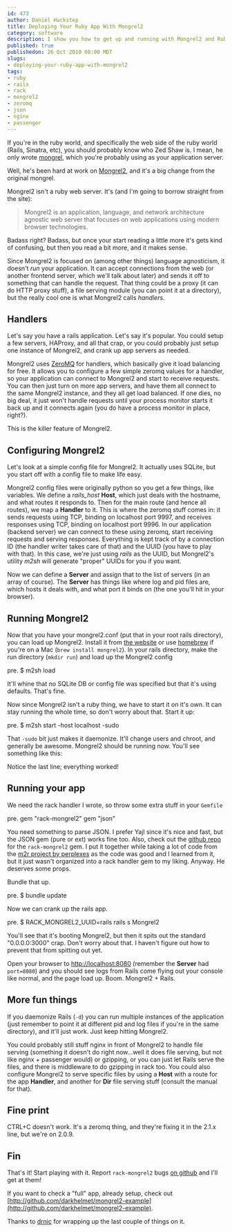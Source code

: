 ```yaml
--- 
id: 473
author: Daniel Huckstep
title: Deploying Your Ruby App With Mongrel2
category: software
description: I show you how to get up and running with Mongrel2 and Ruby.
published: true
publishedon: 26 Oct 2010 08:00 MDT
slugs: 
- deploying-your-ruby-app-with-mongrel2
tags: 
- ruby
- rails
- rack
- mongrel2
- zeromq
- json
- nginx
- passenger
---
```

If you're in the ruby world, and specifically the web side of the ruby
world (Rails, Sinatra, etc), you should probably know who Zed Shaw is. I
mean, he only wrote [mongrel](http://github.com/fauna/mongrel), which
you're probably using as your application server.

Well, he's been hard at work on [Mongrel2](http://mongrel2.org/), and
it's a big change from the original mongrel.

Mongrel2 isn't a ruby web server. It's (and I'm going to borrow straight
from the site):

> Mongrel2 is an application, language, and network architecture
> agnostic web server that focuses on web applications using modern
> browser technologies.

Badass right? Badass, but once your start reading a little more it's
gets kind of confusing, but then you read a bit more, and it makes
sense.

Since Mongrel2 is focused on (among other things) language agnosticism,
it doesn't *run* your application. It can accept connections from the
web (or another frontend server, which we'll talk about later) and sends
it off to something that can handle the request. That thing could be a
proxy (it can do HTTP proxy stuff), a file serving module (you can point
it at a directory), but the really cool one is what Mongrel2 calls
*handlers*.

## Handlers

Let's say you have a rails application. Let's say it's popular. You
could setup a few servers, HAProxy, and all that crap, or you could
probably just setup one instance of Mongrel2, and crank up app servers
as needed.

Mongrel2 uses [ZeroMQ](http://www.zeromq.org/) for handlers, which
basically give it load balancing for free. It allows you to configure a
few simple zeromq values for a handler, so your application can connect
to Mongrel2 and start to receive requests. You can then just turn on
more app servers, and have them all connect to the same Mongrel2
instance, and they all get load balanced. If one dies, no big deal, it
just won't handle requests until your process monitor starts it back up
and it connects again (you do have a process monitor in place, right?).

This is the killer feature of Mongrel2.

## Configuring Mongrel2

Let's look at a simple config file for Mongrel2. It actually uses
SQLite, but you start off with a config file to make life easy.

<script src="http://gist.github.com/646037.js?file=mongrel2.conf"></script>

Mongrel2 config files were originally python so you get a few things,
like variables. We define a *rails_host* **Host**, which just deals
with the hostname, and what routes it responds to. Then for the main
route (and hence all routes), we map a **Handler** to it. This is where
the zeromq stuff comes in: it sends requests using TCP, binding on
localhost port 9997, and receives responses using TCP, binding on
localhost port 9996. In our application (backend server) we can connect
to these using zeromq, start receiving requests and serving responses.
Everything is kept track of by a connection ID (the handler writer takes
care of that) and the UUID (you have to play with that). In this case,
we're just using *rails* as the UUID, but Mongrel2's utility *m2sh* will
generate "proper" UUIDs for you if you want.

Now we can define a **Server** and assign that to the list of servers
(in an array of course). The **Server** has things like where log and
pid files are, which hosts it deals with, and what port it binds on (the
one you'll hit in your browser).

## Running Mongrel2

Now that you have your mongrel2.conf (put that in your root rails
directory), you can load up Mongrel2. Install it from [the
website](http://mongrel2.org/wiki?name=GettingStarted) or use
[homebrew](http://github.com/mxcl/homebrew) if you're on a Mac
(`brew install mongrel2`). In your rails directory, make the run
directory (`mkdir run`) and load up the Mongrel2 config

pre. $ m2sh load

It'll whine that no SQLite DB or config file was specified but that it's
using defaults. That's fine.

Now since Mongrel2 isn't a ruby thing, we have to start it on it's own.
It can stay running the whole time, so don't worry about that. Start it
up:

pre. $ m2sh start -host localhost -sudo

That `-sudo` bit just makes it daemonize. It'll change users and chroot,
and generally be awesome. Mongrel2 should be running now. You'll see
something like this:

<script src="http://gist.github.com/646037.js?file=output.txt"></script>

Notice the last line; everything worked!

## Running your app

We need the rack handler I wrote, so throw some extra stuff in your `Gemfile`

pre. gem "rack-mongrel2"
gem "json"

You need something to parse JSON. I prefer Yajl since it's nice and
fast, but the JSON gem (pure or ext) works fine too. Also, check out the
[github repo](http://github.com/darkhelmet/rack-mongrel2) for the
`rack-mongrel2` gem. I put it together while taking a lot of code from
the [m2r project by perplexes](http://github.com/perplexes/m2r) as the
code was good and I learned from it, but it just wasn't organized into a
rack handler gem to my liking. Anyway. He deserves some props.

Bundle that up.

pre. $ bundle update

Now we can crank up the rails app.

pre. $ RACK_MONGREL2_UUID=rails rails s Mongrel2

You'll see that it's booting Mongrel2, but then it spits out the
standard "0.0.0.0:3000" crap. Don't worry about that. I haven't figure
out how to prevent that from spitting out yet.

Open your browser to [http://localhost:8080](http://localhost:8080) (remember the **Server** had `port=8080`) and you should see logs from Rails come flying out your console like normal, and the page load up. Boom. Mongrel2 + Rails.

## More fun things

If you daemonize Rails (`-d`) you can run multiple instances of the
application (just remember to point it at different pid and log files if
you're in the same directory), and it'll just work. Just keep hitting
Mongrel2.

You could probably still stuff nginx in front of Mongrel2 to handle file
serving (something it doesn't do right now…well it does file serving,
but not like nginx + passenger would) or gzipping, or you can just let
Rails serve the files, and there is middleware to do gzipping in rack
too. You could also configure Mongrel2 to serve specific files by using
a **Host** with a route for the app **Handler**, and another for **Dir**
file serving stuff (consult the manual for that).

## Fine print

CTRL+C doesn't work. It's a zeromq thing, and they're fixing it in the
2.1.x line, but we're on 2.0.9.

## Fin

That's it! Start playing with it. Report `rack-mongrel2` bugs [on
github](http://github.com/darkhelmet/rack-mongrel2/issues) and I'll get
at them!

If you want to check a "full" app, already setup, check out
[http://github.com/darkhelmet/mongrel2-example](http://github.com/darkhelmet/mongrel2-example).

Thanks to [drnic](http://twitter.com/drnic) for wrapping up the last
couple of things on it.

